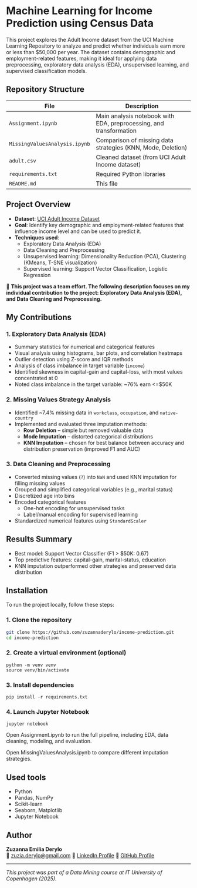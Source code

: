 # Machine Learning for Income Prediction using Census Data
This project explores the Adult Income dataset from the UCI Machine Learning Repository to analyze and predict whether individuals earn more or less than $50,000 per year. The dataset contains demographic and employment-related features, making it ideal for applying data preprocessing, exploratory data analysis (EDA), unsupervised learning, and supervised classification models.

## Repository Structure

| File | Description |
|------|-------------|
| `Assignment.ipynb` | Main analysis notebook with EDA, preprocessing, and transformation |
| `MissingValuesAnalysis.ipynb` | Comparison of missing data strategies (KNN, Mode, Deletion) |
| `adult.csv` | Cleaned dataset (from UCI Adult Income dataset) |
| `requirements.txt` | Required Python libraries |
| `README.md` | This file |

## Project Overview
- **Dataset**: [UCI Adult Income Dataset](https://archive.ics.uci.edu/ml/datasets/adult)
- **Goal**: Identify key demographic and employment-related features that influence income level and can be used to predict it. 
- **Techniques used**:
  - Exploratory Data Analysis (EDA)
  - Data Cleaning and Preprocessing
  - Unsupervised learning: Dimensionality Reduction (PCA), Clustering (KMeans, T-SNE visualization)
  - Supervised learning: Support Vector Classification, Logistic Regression
 
📌 **This project was a team effort. The following description focuses on my individual contribution to the project: Exploratory Data Analysis (EDA), and Data Cleaning and Preprocessing.**

## My Contributions
### 1. Exploratory Data Analysis (EDA)
- Summary statistics for numerical and categorical features
- Visual analysis using histograms, bar plots, and correlation heatmaps
- Outlier detection using Z-score and IQR methods
- Analysis of class imbalance in target variable (`income`)
- Identified skewness in capital-gain and capital-loss, with most values concentrated at 0
- Noted class imbalance in the target variable: ~76% earn <=$50K

### 2. Missing Values Strategy Analysis
- Identified ~7.4% missing data in `workclass`, `occupation`, and `native-country`
- Implemented and evaluated three imputation methods:
  - **Row Deletion** – simple but removed valuable data
  - **Mode Imputation** – distorted categorical distributions
  - **KNN Imputation** – chosen for best balance between accuracy and distribution preservation (improved F1 and AUC)

### 3. Data Cleaning and Preprocessing
- Converted missing values (`?`) into `NaN` and used KNN imputation for filling missing values
- Grouped and simplified categorical variables (e.g., marital status)
- Discretized age into bins
- Encoded categorical features
  - One-hot encoding for unsupervised tasks
  - Label/manual encoding for supervised learning
- Standardized numerical features using `StandardScaler`

## Results Summary
- Best model: Support Vector Classifier (F1 > $50K: 0.67)
- Top predictive features: capital-gain, marital-status, education
- KNN imputation outperformed other strategies and preserved data distribution

## Installation 
To run the project locally, follow these steps:

### 1. Clone the repository
```bash
git clone https://github.com/zuzannaderylo/income-prediction.git
cd income-prediction
```

### 2. Create a virtual environment (optional)
```
python -m venv venv
source venv/bin/activate
```

### 3. Install dependencies
```
pip install -r requirements.txt
```

### 4. Launch Jupyter Notebook
```
jupyter notebook
```
Open Assignment.ipynb to run the full pipeline, including EDA, data cleaning, modeling, and evaluation.

Open MissingValuesAnalysis.ipynb to compare different imputation strategies.

## Used tools
- Python
- Pandas, NumPy
- Scikit-learn
- Seaborn, Matplotlib
- Jupyter Notebook


## Author
**Zuzanna Emilia Derylo**  
📧 zuzia.derylo@gmail.com
🔗 [LinkedIn Profile](https://www.linkedin.com/in/zuzannaderylo/)
🔗 [GitHub Profile](https://github.com/zuzannaderylo)

---

*This project was part of a Data Mining course at IT University of Copenhagen (2025).*
